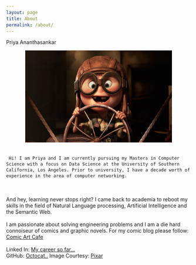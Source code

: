 ```yaml
---
layout: page
title: About
permalink: /about/
---
```

<div class="man-title">
 Priya Ananthasankar 
</div>
<p>  <div class="manual-content">
<div align="center">
<img display="block" margin="auto" src="/assets/Me.jpg" height="250" width="400"></div>
<br>

     Hi! I am Priya and I am currently pursuing my Masters in Computer Science with a focus on Data Science at the University of Southern California, Los Angeles. Prior to university, I have a decade worth of experience in the area of computer networking.
<br><br>
And hey, learning never stops right? I came back to academia to reboot my skills in the field of Natural Language processing, Artificial Intelligence and the Semantic Web.
<br><br>
I am passionate about solving engineering problems and I am a die hard connoiseur of comics and graphic novels. For my comic blog please follow: <a href="http://comicartcafe.quora.com">Comic Art Cafe</a>
<br><br>
Linked In: <a href="https://www.linkedin.com/in/priyaananthasankar">My career so far...</a>
<br>
GitHub: <a href="https://github.com/priyaananthasankar">Octocat..</a>
Image Courtesy: <a href="http://www.pixar.com/">Pixar</a>
</div>
